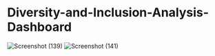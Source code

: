# Diversity-and-Inclusion-Analysis-Dashboard
![Screenshot (139)](https://github.com/VinuthgowdaS/Diversity-and-Inclusion-Analysis-Dashboard/assets/140298824/2a4b721d-6826-406c-b5f5-5c499fcc42ab)
![Screenshot (141)](https://github.com/VinuthgowdaS/Diversity-and-Inclusion-Analysis-Dashboard/assets/140298824/138d0b9e-06a2-4c33-b757-6c23540c1222)
